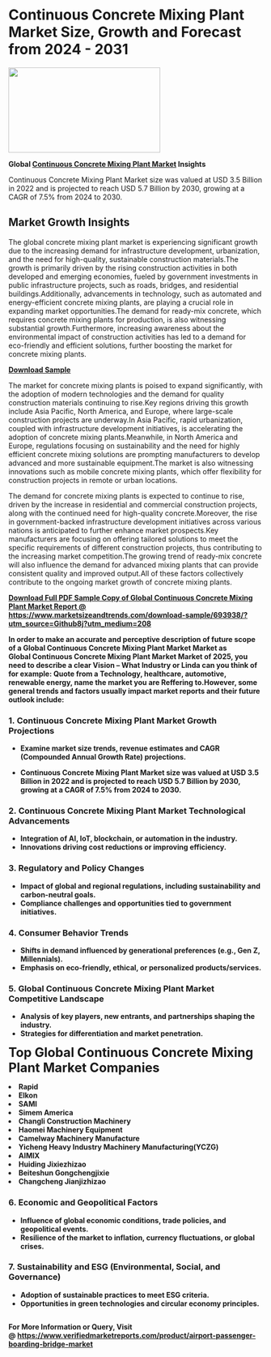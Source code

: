 <H1>Continuous Concrete Mixing Plant Market Size, Growth and Forecast from 2024 - 2031</H1><img class="aligncenter size-medium wp-image-584254" src="https://thirdeyenews.in/wp-content/uploads/2024/09/Global-Market-Research-300x168.jpeg" alt="" width="300" height="168" /><p><strong>Global&nbsp;<a href="https://www.marketsizeandtrends.com/download-sample/693938/?utm_source=Github8j?utm_medium=208">Continuous Concrete Mixing Plant Market</a> Insights</strong></p><p>Continuous Concrete Mixing Plant Market size was valued at USD 3.5 Billion in 2022 and is projected to reach USD 5.7 Billion by 2030, growing at a CAGR of 7.5% from 2024 to 2030.</p><p><h2>Market Growth Insights</h2> <p>The global concrete mixing plant market is experiencing significant growth due to the increasing demand for infrastructure development, urbanization, and the need for high-quality, sustainable construction materials.The growth is primarily driven by the rising construction activities in both developed and emerging economies, fueled by government investments in public infrastructure projects, such as roads, bridges, and residential buildings.Additionally, advancements in technology, such as automated and energy-efficient concrete mixing plants, are playing a crucial role in expanding market opportunities.The demand for ready-mix concrete, which requires concrete mixing plants for production, is also witnessing substantial growth.Furthermore, increasing awareness about the environmental impact of construction activities has led to a demand for eco-friendly and efficient solutions, further boosting the market for concrete mixing plants.</p> <p><strong><a href="#">Download Sample</a></strong></p> <p>The market for concrete mixing plants is poised to expand significantly, with the adoption of modern technologies and the demand for quality construction materials continuing to rise.Key regions driving this growth include Asia Pacific, North America, and Europe, where large-scale construction projects are underway.In Asia Pacific, rapid urbanization, coupled with infrastructure development initiatives, is accelerating the adoption of concrete mixing plants.Meanwhile, in North America and Europe, regulations focusing on sustainability and the need for highly efficient concrete mixing solutions are prompting manufacturers to develop advanced and more sustainable equipment.The market is also witnessing innovations such as mobile concrete mixing plants, which offer flexibility for construction projects in remote or urban locations.</p> <p>The demand for concrete mixing plants is expected to continue to rise, driven by the increase in residential and commercial construction projects, along with the continued need for high-quality concrete.Moreover, the rise in government-backed infrastructure development initiatives across various nations is anticipated to further enhance market prospects.Key manufacturers are focusing on offering tailored solutions to meet the specific requirements of different construction projects, thus contributing to the increasing market competition.The growing trend of ready-mix concrete will also influence the demand for advanced mixing plants that can provide consistent quality and improved output.All of these factors collectively contribute to the ongoing market growth of concrete mixing plants.</p> <p><strong><a href="#"></p><p><span class=""><strong>Download Full PDF Sample Copy of Global Continuous Concrete Mixing Plant Market Report</strong> @ <a href="https://www.marketsizeandtrends.com/download-sample/693938/?utm_source=Github8j?utm_medium=208" target="_blank">https://www.marketsizeandtrends.com/download-sample/693938/?utm_source=Github8j?utm_medium=208</a></span></p><p>In order to make an accurate and perceptive description of future scope of a Global&nbsp;Continuous Concrete Mixing Plant Market Market as Global&nbsp;Continuous Concrete Mixing Plant Market Market of 2025, you need to describe a clear Vision &ndash; What Industry or Linda can you think of for example: Quote from a Technology, healthcare, automotive, renewable energy, name the market you are Reffering to.However, some general trends and factors usually impact market reports and their future outlook include:</p><h3>1.&nbsp;<strong>Continuous Concrete Mixing Plant Market Growth Projections</strong></h3><ul><li>Examine market size trends, revenue estimates and CAGR (Compounded Annual Growth Rate) projections.</li><li><p>Continuous Concrete Mixing Plant Market size was valued at USD 3.5 Billion in 2022 and is projected to reach USD 5.7 Billion by 2030, growing at a CAGR of 7.5% from 2024 to 2030.</p></li></ul><h3>2.&nbsp;<strong>Continuous Concrete Mixing Plant Market Technological Advancements</strong></h3><ul><li>Integration of AI, IoT, blockchain, or automation in the industry.</li><li>Innovations driving cost reductions or improving efficiency.</li></ul><h3>3.&nbsp;<strong>Regulatory and Policy Changes</strong></h3><ul><li>Impact of global and regional regulations, including sustainability and carbon-neutral goals.</li><li>Compliance challenges and opportunities tied to government initiatives.</li></ul><h3>4.&nbsp;<strong>Consumer Behavior Trends</strong></h3><ul><li>Shifts in demand influenced by generational preferences (e.g., Gen Z, Millennials).</li><li>Emphasis on eco-friendly, ethical, or personalized products/services.</li></ul><h3>5.&nbsp;<strong>Global Continuous Concrete Mixing Plant Market Competitive Landscape</strong></h3><ul><li>Analysis of key players, new entrants, and partnerships shaping the industry.</li><li>Strategies for differentiation and market penetration.</li></ul><p data-pm-slice="1 1 []"><span style="color: inherit; font-family: inherit; font-size: 25px;">Top Global Continuous Concrete Mixing Plant Market Companies</span></p><div class="" data-test-id=""><p><li>Rapid</li><li> Elkon</li><li> SAMI</li><li> Simem America</li><li> Changli Construction Machinery</li><li> Haomei Machinery Equipment</li><li> Camelway Machinery Manufacture</li><li> Yicheng Heavy Industry Machinery Manufacturing(YCZG)</li><li> AIMIX</li><li> Huiding Jixiezhizao</li><li> Beiteshun Gongchengjixie</li><li> Changcheng Jianjizhizao</li></p></div><h3>6.&nbsp;<strong>Economic and Geopolitical Factors</strong></h3><ul><li>Influence of global economic conditions, trade policies, and geopolitical events.</li><li>Resilience of the market to inflation, currency fluctuations, or global crises.</li></ul><h3>7.&nbsp;<strong>Sustainability and ESG (Environmental, Social, and Governance)</strong></h3><ul><li>Adoption of sustainable practices to meet ESG criteria.</li><li>Opportunities in green technologies and circular economy principles.</li></ul><h2><strong style="font-size: 14px;">For More Information or Query, Visit @&nbsp;</strong><a style="background-color: #ffffff; font-size: 14px;" href="https://www.marketsizeandtrends.com/report/continuous-concrete-mixing-plant-market/" target="_blank">https://www.verifiedmarketreports.com/product/airport-passenger-boarding-bridge-market</a></h2>